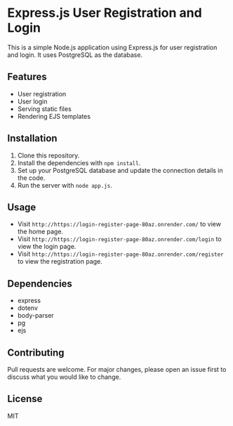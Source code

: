 # Express.js User Registration and Login

This is a simple Node.js application using Express.js for user registration and login. It uses PostgreSQL as the database.

## Features

- User registration
- User login
- Serving static files
- Rendering EJS templates

## Installation

1. Clone this repository.
2. Install the dependencies with `npm install`.
3. Set up your PostgreSQL database and update the connection details in the code.
4. Run the server with `node app.js`.

## Usage

- Visit `http://https://login-register-page-80az.onrender.com/` to view the home page.
- Visit `http://https://login-register-page-80az.onrender.com/login` to view the login page.
- Visit `http://https://login-register-page-80az.onrender.com/register` to view the registration page.

## Dependencies

- express
- dotenv
- body-parser
- pg
- ejs

## Contributing

Pull requests are welcome. For major changes, please open an issue first to discuss what you would like to change.

## License

MIT

